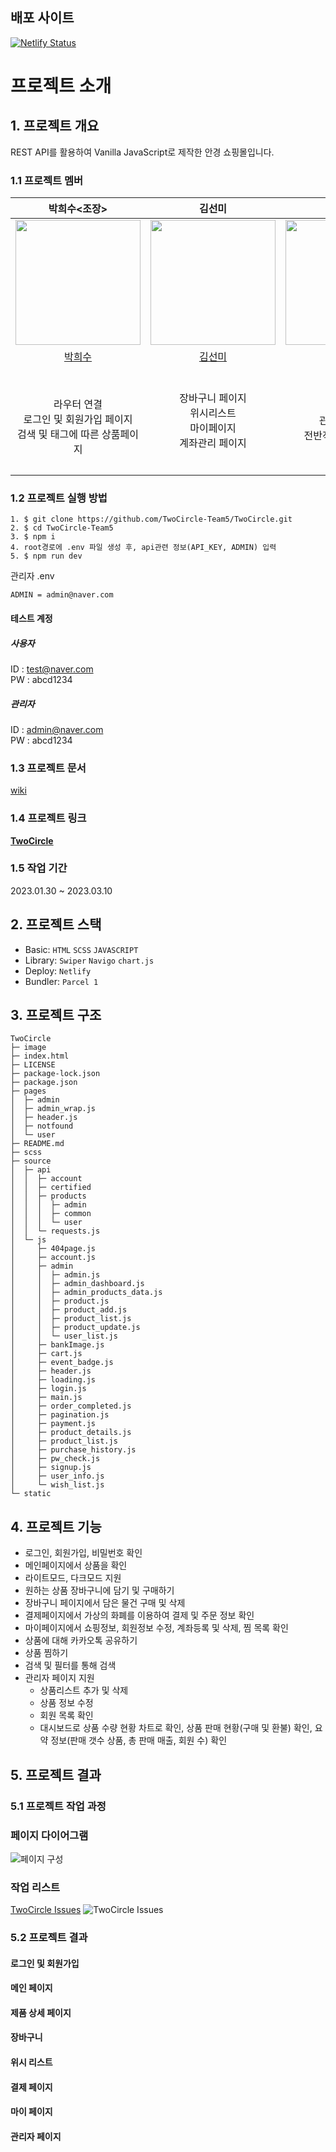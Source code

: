 ## 배포 사이트
[![Netlify Status](https://api.netlify.com/api/v1/badges/9ec7909a-ce0e-4741-9311-5f056733c261/deploy-status)](https://app.netlify.com/sites/dapper-blancmange-23af79/deploys)

#  프로젝트 소개

## 1. 프로젝트 개요
REST API를 활용하여 Vanilla JavaScript로 제작한 안경 쇼핑몰입니다.

### 1.1 프로젝트 멤버
| <center>박희수<조장></center> | <center>김선미</center>|<center>송지윤</center>  | <center>장현준</center> | <center>박현준</center> |
|:--:|:--:|:--:|:--:|:--:|
| <img src="https://avatars.githubusercontent.com/u/110139098?v=4" width="200"> | <img src="https://avatars.githubusercontent.com/u/100131415?v=4" width=200> | <img src="https://avatars.githubusercontent.com/u/71622691?v=4" width=200> | <img src="https://avatars.githubusercontent.com/u/83224463?v=4" width=200> | <img src="https://avatars.githubusercontent.com/u/69203535?v=4" width=200> |
| [박희수](https://github.com/Nevacat) | [김선미](https://github.com/seon-mikim)  |   [송지윤](https://github.com/jiyoon29)                     | [장현준](https://github.com/hyeon17)   | [박현준](https://github.com/johnphjkr)  |
| </br>라우터 연결 <br/> 로그인 및 회원가입 페이지 <br/> 검색 및 태그에 따른 상품페이지  |  장바구니 페이지  </br> 위시리스트</br> 마이페이지 </br> 계좌관리 페이지  | 메인페이지 <br/> 관리자 페이지 <br/> 전반적인 디자인 관리  |  제품 상세페이지 <br/> 결제 페이지 <br/> 결제 완료 페이지</br>  관리자 유저 목록 페이지 </br> 관리자 대시보드 페이지 </br> 404(NotFound)페이지 </br> 카카오톡 공유하기 </br> | 정보 변경 페이지 <br> 구매목록 페이지 |

### 1.2 프로젝트 실행 방법
```
1. $ git clone https://github.com/TwoCircle-Team5/TwoCircle.git
2. $ cd TwoCircle-Team5
3. $ npm i
4. root경로에 .env 파일 생성 후, api관련 정보(API_KEY, ADMIN) 입력
5. $ npm run dev
```
관리자 .env
```
ADMIN = admin@naver.com
```
#### 테스트 계정
##### 사용자
ID : test@naver.com<br/>
PW : abcd1234
##### 관리자
ID : admin@naver.com<br/>
PW : abcd1234
### 1.3 프로젝트 문서
[wiki](https://github.com/TwoCircle-Team5/TwoCircle/wiki4)

### 1.4 프로젝트 링크
**[TwoCircle](https://dapper-blancmange-23af79.netlify.app/)**

### 1.5 작업 기간
2023.01.30 ~ 2023.03.10
## 2. 프로젝트 스택
- Basic: `HTML` `SCSS` `JAVASCRIPT`
- Library: `Swiper` `Navigo` `chart.js`
- Deploy: `Netlify`
- Bundler: `Parcel 1`

## 3. 프로젝트 구조
```
TwoCircle
├─ image
├─ index.html
├─ LICENSE
├─ package-lock.json
├─ package.json
├─ pages
│  ├─ admin
│  ├─ admin_wrap.js
│  ├─ header.js
│  ├─ notfound
│  └─ user
├─ README.md
├─ scss
├─ source
│  ├─ api
│  │  ├─ account
│  │  ├─ certified
│  │  ├─ products
│  │  │  ├─ admin
│  │  │  ├─ common
│  │  │  └─ user
│  │  └─ requests.js
│  └─ js
│     ├─ 404page.js
│     ├─ account.js
│     ├─ admin
│     │  ├─ admin.js
│     │  ├─ admin_dashboard.js
│     │  ├─ admin_products_data.js
│     │  ├─ product.js
│     │  ├─ product_add.js
│     │  ├─ product_list.js
│     │  ├─ product_update.js
│     │  └─ user_list.js
│     ├─ bankImage.js
│     ├─ cart.js
│     ├─ event_badge.js
│     ├─ header.js
│     ├─ loading.js
│     ├─ login.js
│     ├─ main.js
│     ├─ order_completed.js
│     ├─ pagination.js
│     ├─ payment.js
│     ├─ product_details.js
│     ├─ product_list.js
│     ├─ purchase_history.js
│     ├─ pw_check.js
│     ├─ signup.js
│     ├─ user_info.js
│     └─ wish_list.js
└─ static
```

## 4. 프로젝트 기능
- 로그인, 회원가입, 비밀번호 확인
- 메인페이지에서 상품을 확인
- 라이트모드, 다크모드 지원
- 원하는 상품 장바구니에 담기 및 구매하기
- 장바구니 페이지에서 담은 물건 구매 및 삭제
- 결제페이지에서 가상의 화폐를 이용하여 결제 및 주문 정보 확인
- 마이페이지에서 쇼핑정보, 회원정보 수정, 계좌등록 및 삭제, 찜 목록 확인
- 상품에 대해 카카오톡 공유하기
- 상품 찜하기
- 검색 및 필터를 통해 검색
- 관리자 페이지 지원
  - 상품리스트 추가 및 삭제 
  - 상품 정보 수정
  - 회원 목록 확인
  - 대시보드로 상품 수량 현황 차트로 확인, 상품 판매 현황(구매 및 환불) 확인, 요약 정보(판매 갯수 상품, 총 판매 매출, 회원 수) 확인

## 5. 프로젝트 결과
### 5.1 프로젝트 작업 과정
### 페이지 다이어그램
![페이지 구성](/image/%ED%8E%98%EC%9D%B4%EC%A7%80%20%EB%8B%A4%EC%9D%B4%EC%96%B4%EA%B7%B8%EB%9E%A8.png)

### 작업 리스트
[TwoCircle Issues](https://github.com/TwoCircle-Team5/TwoCircle/issues)
![TwoCircle Issues](/image/TwoCircle%20Issues.png)

### 5.2 프로젝트 결과
#### 로그인 및 회원가입
#### 메인 페이지
#### 제품 상세 페이지
#### 장바구니
#### 위시 리스트
#### 결제 페이지
#### 마이 페이지
#### 관리자 페이지
